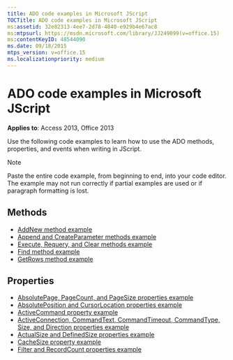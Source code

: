 ```yaml
---
title: ADO code examples in Microsoft JScript
TOCTitle: ADO code examples in Microsoft JScript
ms:assetid: 32e82313-4ee7-2d78-4840-e929b4e67ac8
ms:mtpsurl: https://msdn.microsoft.com/library/JJ249099(v=office.15)
ms:contentKeyID: 48544090
ms.date: 09/18/2015
mtps_version: v=office.15
ms.localizationpriority: medium
---
```


# ADO code examples in Microsoft JScript

**Applies to**: Access 2013, Office 2013

Use the following code examples to learn how to use the ADO methods, properties, and events when writing in JScript.

> [!NOTE]
> Paste the entire code example, from beginning to end, into your code editor. The example may not run correctly if partial examples are used or if paragraph formatting is lost.

## Methods

- [AddNew method example](addnew-method-example-jscript.md)
- [Append and CreateParameter methods example](append-and-createparameter-methods-example-jscript.md)
- [Execute, Requery, and Clear methods example](execute-requery-and-clear-methods-example-jscript.md)
- [Find method example](find-method-example-jscript.md)
- [GetRows method example](getrows-method-example-vb.md)

## Properties

- [AbsolutePage, PageCount, and PageSize properties example](absolutepage-pagecount-and-pagesize-properties-example-jscript.md)
- [AbsolutePosition and CursorLocation properties example](absoluteposition-and-cursorlocation-properties-example-jscript.md)
- [ActiveCommand property example](activecommand-property-example-jscript.md)
- [ActiveConnection, CommandText, CommandTimeout, CommandType, Size, and Direction properties example](activeconnection-commandtext-commandtimeout-commandtype-size-and-direction-properties-example-jscript.md)
- [ActualSize and DefinedSize properties example](actualsize-and-definedsize-properties-example-jscript.md)
- [CacheSize property example](cachesize-property-example-jscript.md)
- [Filter and RecordCount properties example](filter-and-recordcount-properties-example-jscript.md)

